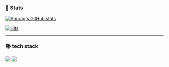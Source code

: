 ### :seedling: Stats
[![Anurag's GitHub stats](https://github-readme-stats.vercel.app/api?username=gomshin&show_icons=true&theme=radical)](https://github.com/anuraghazra/github-readme-stats)

[![Hits](https://hits.seeyoufarm.com/api/count/incr/badge.svg?url=https%3A%2F%2Fgithub.com%2Fgomshin&count_bg=%2379C83D&title_bg=%23555555&icon=hotels-dot-com.svg&icon_color=%23E7E7E7&title=hits&edge_flat=false)](https://hits.seeyoufarm.com)

---

### :books: tech stack
<img src="https://img.shields.io/badge/Typescript-3766AB?style=flat&logo=Typescript&logoColor=white"/> <img src="https://img.shields.io/badge/React-61dafb?style=flat&logo=React&logoColor=black"/>

<!--
**gomshin/gomshin** is a ✨ _special_ ✨ repository because its `README.md` (this file) appears on your GitHub profile.

Here are some ideas to get you started:


- 🔭 I’m currently working on ...
- 🌱 I’m currently learning ...
- 👯 I’m looking to collaborate on ...
- 🤔 I’m looking for help with ...
- 💬 Ask me about ...
- 📫 How to reach me: ...
- 😄 Pronouns: ...
- ⚡ Fun fact: ...
-->
